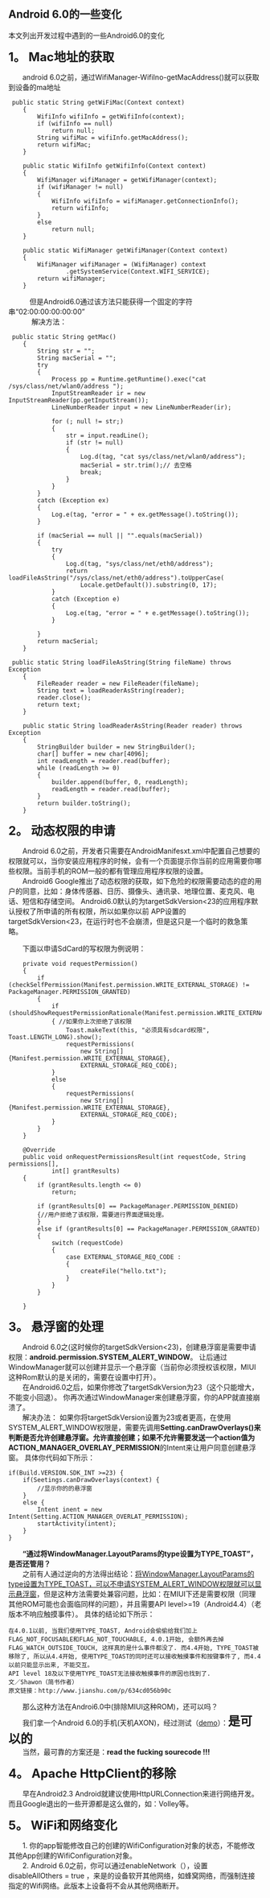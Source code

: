 ## **Android 6.0的一些变化**  

 
本文列出开发过程中遇到的一些Android6.0的变化

**<font size = 5>1。 Mac地址的获取</font>**　　　


　　android 6.0之前，通过WifiManager-WifiIno-getMacAddress()就可以获取到设备的ma地址

```
 public static String getWiFiMac(Context context)
    {
        WifiInfo wifiInfo = getWifiInfo(context);
        if (wifiInfo == null)
            return null;
        String wifiMac = wifiInfo.getMacAddress();     
        return wifiMac;
    }

    public static WifiInfo getWifiInfo(Context context)
    {
        WifiManager wifiManager = getWifiManager(context);
        if (wifiManager != null)
        {
            WifiInfo wifiInfo = wifiManager.getConnectionInfo();
            return wifiInfo;
        }
        else
            return null;
    }

    public static WifiManager getWifiManager(Context context)
    {
        WifiManager wifiManager = (WifiManager) context
                .getSystemService(Context.WIFI_SERVICE);
        return wifiManager;
    }

```
　　　但是Android6.0通过该方法只能获得一个固定的字符串“02:00:00:00:00:00”  
　
　　解决方法：

```
 public static String getMac()
    {
        String str = "";
        String macSerial = "";
        try
        {
            Process pp = Runtime.getRuntime().exec("cat /sys/class/net/wlan0/address ");
            InputStreamReader ir = new InputStreamReader(pp.getInputStream());
            LineNumberReader input = new LineNumberReader(ir);

            for (; null != str;)
            {
                str = input.readLine();
                if (str != null)
                {
                    Log.d(tag, "cat sys/class/net/wlan0/address");
                    macSerial = str.trim();// 去空格  
                    break;
                }
            }
        }
        catch (Exception ex)
        {
            Log.e(tag, "error = " + ex.getMessage().toString());
        }

        if (macSerial == null || "".equals(macSerial))
        {
            try
            {
                Log.d(tag, "sys/class/net/eth0/address");
                return loadFileAsString("/sys/class/net/eth0/address").toUpperCase(
                    Locale.getDefault()).substring(0, 17);
            }
            catch (Exception e)
            {
                Log.e(tag, "error = " + e.getMessage().toString());
            }

        }
        return macSerial;
    }

 public static String loadFileAsString(String fileName) throws Exception
    {
        FileReader reader = new FileReader(fileName);
        String text = loadReaderAsString(reader);
        reader.close();
        return text;
    }

    public static String loadReaderAsString(Reader reader) throws Exception
    {
        StringBuilder builder = new StringBuilder();
        char[] buffer = new char[4096];
        int readLength = reader.read(buffer);
        while (readLength >= 0)
        {
            builder.append(buffer, 0, readLength);
            readLength = reader.read(buffer);
        }
        return builder.toString();
    }
``` 



**<font size = 5>2。  动态权限的申请</font>**

　　Android 6.0之前，开发者只需要在AndroidManifesxt.xml中配置自己想要的权限就可以，当你安装应用程序的时候，会有一个页面提示你当前的应用需要你哪些权限。当前手机的ROM一般的都有管理应用程序权限的设置。  
　　Android6 Google推出了动态权限的获取，如下危险的权限需要动态的症的用户的同意，比如：身体传感器、日历、摄像头、通讯录、地理位置、麦克风、电话、短信和存储空间。 Android6.0默认的为targetSdkVersion<23的应用程序默认授权了所申请的所有权限，所以如果你以前 APP设置的targetSdkVersion<23，在运行时也不会崩溃，但是这只是一个临时的救急策略。    

　　下面以申请SdCard的写权限为例说明：    

```
    private void requestPermission()
    {
        if (checkSelfPermission(Manifest.permission.WRITE_EXTERNAL_STORAGE) != PackageManager.PERMISSION_GRANTED)
        {
            if (shouldShowRequestPermissionRationale(Manifest.permission.WRITE_EXTERNAL_STORAGE))
            { //如果你上次拒绝了该权限
                Toast.makeText(this, "必须具有sdcard权限", Toast.LENGTH_LONG).show();
                requestPermissions(
                    new String[]{Manifest.permission.WRITE_EXTERNAL_STORAGE},
                    EXTERNAL_STORAGE_REQ_CODE);
            }
            else
            {
                requestPermissions(
                    new String[]{Manifest.permission.WRITE_EXTERNAL_STORAGE},
                    EXTERNAL_STORAGE_REQ_CODE);
            }
        }
    }

    @Override
    public void onRequestPermissionsResult(int requestCode, String permissions[],
            int[] grantResults)
    {
        if (grantResults.length <= 0)
            return;

        if (grantResults[0] == PackageManager.PERMISSION_DENIED)
        {//用户拒绝了该权限，需要进行界面逻辑处理。
        }
        else if (grantResults[0] == PackageManager.PERMISSION_GRANTED)
        {
            switch (requestCode)
            {
                case EXTERNAL_STORAGE_REQ_CODE :
                {
                    createFile("hello.txt");
                }
            }
        }

    }
```  

**<font size = 5>3。  悬浮窗的处理</font>**  

　　Android 6.0之(这时候你的targetSdkVersion<23)，创建悬浮窗是需要申请权限：**android.permission.SYSTEM_ALERT_WINDOW**。 让后通过WindowManager就可以创建并显示一个悬浮窗（当前你必须授权该权限，MIUI这种Rom默认的是关闭的，需要在设置中打开）。  
　　在Android6.0之后，如果你修改了targetSdkVersion为23（这个只能增大，不能变小回退）。  你再次通过WindowManager来创建悬浮窗，你的APP就直接崩溃了。  
　　解决办法： 如果你将targetSdkVersion设置为23或者更高，在使用SYSTEM_ALERT_WINDOW权限是，需要先调用**Setting.canDrawOverlays()**来判断是否允许创建悬浮窗。允许直接创建；如果不允许需要发送一个action值为**ACTION_MANAGER_OVERLAY_PERMISSION**的Intent来让用户同意创建悬浮窗。 具体你代码如下所示：  

```
if(Build.VERSION.SDK_INT >=23) {
	if(Seetings.canDrawOverlays(context) {
		//显示你的的悬浮窗
	}
	else {
		Intent inent = new Intent(Setting.ACTION_MANAGER_OVERLAT_PERMISSION);
		startActivity(intent);
	}
}
```

　　**“通过将WindowManager.LayoutParams的type设置为TYPE_TOAST”，是否还管用？**  
　　之前有人通过逆向的方法得出结论：[将WindowManager.LayoutParams的type设置为TYPE_TOAST，可以不申请SYSTEM_ALERT_WINDOW权限就可以显示悬浮窗](http://www.jianshu.com/p/634cd056b90c)，但是这种方法需要处兼容问题，比如：在MIUI下还是需要权限（同理其他ROM可能也会面临同样的问题），并且需要API level>=19（Android4.4）（老版本不响应触摸事件）。 具体的结论如下所示：  

```
在4.0.1以前, 当我们使用TYPE_TOAST, Android会偷偷给我们加上FLAG_NOT_FOCUSABLE和FLAG_NOT_TOUCHABLE, 4.0.1开始, 会额外再去掉FLAG_WATCH_OUTSIDE_TOUCH, 这样真的是什么事件都没了. 而4.4开始, TYPE_TOAST被移除了, 所以从4.4开始, 使用TYPE_TOAST的同时还可以接收触摸事件和按键事件了, 而4.4以前只能显示出来, 不能交互。  
API level 18及以下使用TYPE_TOAST无法接收触摸事件的原因也找到了.
文／Shawon（简书作者）
原文链接：http://www.jianshu.com/p/634cd056b90c
```
　　那么这种方法在Androi6.0中(排除MIUI这种ROM)，还可以吗？   
　　我们拿一个Android 6.0的手机(天机AXON)，经过测试（[demo](https://github.com/liaohuqiu/android-UCToast)）：**<font size = 5>是可以的</font>**   
　　当然，最可靠的方案还是：**read  the fucking sourecode !!!**  

**<font size = 5>4。 Apache HttpClient的移除</font>**   
  
　　早在Android2.3 Android就建议使用HttpURLConnection来进行网络开发。而且Google退出的一些开源都是这么做的，如：Volley等。  

**<font size = 5>5。 WiFi和网络变化</font>**    

　　1.  你的app智能修改自己的创建的WifiConfiguration对象的状态，不能修改其他App创建的WifiConfiguration对象。  
　　2.  Android 6.0之前，你可以通过enableNetwork（），设置disableAllOthers = true
，来是的设备软开其他网络，如蜂窝网络，而强制连接指定的Wifi网络。此版本上设备将不会从其他网络断开。  

